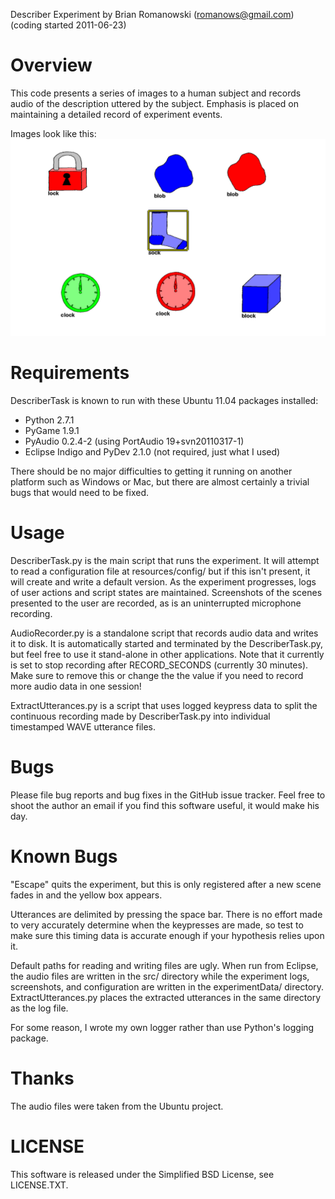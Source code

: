 Describer Experiment by Brian Romanowski (romanows@gmail.com)
(coding started 2011-06-23)

# Overview
This code presents a series of images to a human subject and records audio 
of the description uttered by the subject.  Emphasis is placed on maintaining a
detailed record of experiment events.  

Images look like this:
![Image presented to the experimental subject; grid layout of different types and colors of hand-drawn objects](http://github.com/romanows/DescriberExperiment/raw/master/exampleDescriberImage.png)


# Requirements
DescriberTask is known to run with these Ubuntu 11.04 packages installed:

* Python 2.7.1
* PyGame 1.9.1
* PyAudio 0.2.4-2 (using PortAudio 19+svn20110317-1)
* Eclipse Indigo and PyDev 2.1.0 (not required, just what I used)

There should be no major difficulties to getting it running on another platform
such as Windows or Mac, but there are almost certainly a trivial bugs that 
would need to be fixed.


# Usage
DescriberTask.py is the main script that runs the experiment.  It will attempt 
to read a configuration file at resources/config/ but if this isn't present, 
it will create and write a default version.  As the experiment progresses, 
logs of user actions and script states are maintained.  Screenshots of the 
scenes presented to the user are recorded, as is an uninterrupted microphone 
recording.

AudioRecorder.py is a standalone script that records audio data and writes it 
to disk.  It is automatically started and terminated by the DescriberTask.py, 
but feel free to use it stand-alone in other applications.  Note that it 
currently is set to stop recording after RECORD_SECONDS (currently 30 minutes).
Make sure to remove this or change the the value if you need to record more 
audio data in one session!

ExtractUtterances.py is a script that uses logged keypress data to split the 
continuous recording made by DescriberTask.py into individual timestamped 
WAVE utterance files. 


# Bugs
Please file bug reports and bug fixes in the GitHub issue tracker.  Feel free 
to shoot the author an email if you find this software useful, it would make 
his day.


# Known Bugs
"Escape" quits the experiment, but this is only registered after a new scene 
fades in and the yellow box appears. 

Utterances are delimited by pressing the space bar.  There is no effort made
to very accurately determine when the keypresses are made, so test to make sure 
this timing data is accurate enough if your hypothesis relies upon it.

Default paths for reading and writing files are ugly.  When run from Eclipse, 
the audio files are written in the src/ directory while the experiment logs, 
screenshots, and configuration are written in the experimentData/ directory.  
ExtractUtterances.py places the extracted utterances in the same directory as
the log file.

For some reason, I wrote my own logger rather than use Python's logging 
package.


# Thanks
The audio files were taken from the Ubuntu project. 


# LICENSE
This software is released under the Simplified BSD License, see LICENSE.TXT. 
